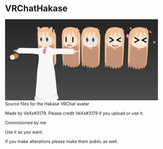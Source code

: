 # VRChatHakase

![Hakase](Hakase.jpg)
Source files for the Hakase VRChat avatar

Made by VeXx#3179. Please credit VeXx#3179 if you upload or use it.

Commisioned by me

Use it as you want.

If you make alterations please make them public as well.
